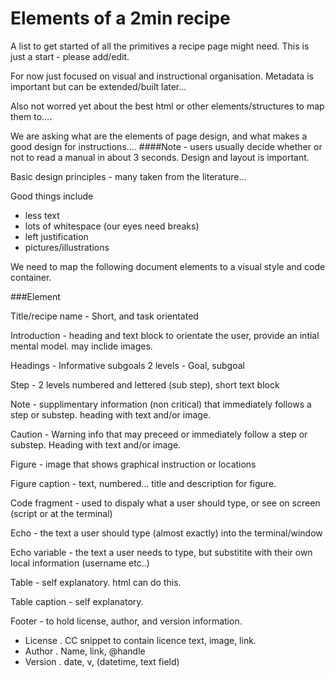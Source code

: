 Elements of a 2min recipe
=========================

A list to get started of all the primitives a recipe page might need.
This is just a start - please add/edit.

For now just focused on visual and instructional organisation.
Metadata is important but can be extended/built later...

Also not worred yet about the best html or other elements/structures to map 
them to.... 

We are asking what are the elements of page design, and what makes a 
good design for instructions....
####Note - users usually decide whether or not to read a manual in about 3 seconds. 
Design and layout is important.

Basic design principles - many taken from the literature...

Good things include
- less text
- lots of whitespace (our eyes need breaks)
- left justification
- pictures/illustrations


We need to map the following document elements to a visual style and code
container.

###Element 

Title/recipe name - Short, and task orientated

Introduction - heading and text block to orientate the user, provide an intial mental model. may inclide images.

Headings - Informative subgoals
	2 levels - Goal, subgoal

Step - 2 levels numbered and lettered (sub step), short text block

Note - supplimentary information (non critical) that immediately follows a step or substep. heading with text and/or image.

Caution - Warning info that may preceed or immediately follow a step or substep. Heading with text and/or image.

Figure - image that shows graphical instruction or locations 

Figure caption - text, numbered... title and description for figure.

Code fragment - used to dispaly what a user should type, or see on screen (script or at the terminal)

Echo - the text a user should type (almost exactly) into the terminal/window

Echo variable - the text a user needs to type, but substitite with their own local information (username etc..)

Table - self explanatory. html can do this.

Table caption - self explanatory.

Footer - to hold license, author, and version information. 
- License . CC snippet to contain licence text, image, link.
- Author . Name, link, @handle
- Version . date, v, (datetime, text field)
